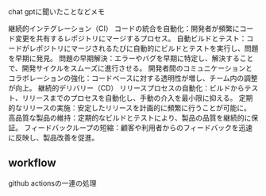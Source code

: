 chat gptに聞いたことなどメモ

継続的インテグレーション（CI）
コードの統合を自動化：開発者が頻繁にコード変更を共有するレポジトリにマージするプロセス。
自動ビルドとテスト：コードがレポジトリにマージされるたびに自動的にビルドとテストを実行し、問題を早期に発見。
問題の早期解決：エラーやバグを早期に特定し、解決することで、開発サイクルをスムーズに進行させる。
開発者間のコミュニケーションとコラボレーションの強化：コードベースに対する透明性が増し、チーム内の調整が向上。
継続的デリバリー（CD）
リリースプロセスの自動化：ビルドからテスト、リリースまでのプロセスを自動化し、手動の介入を最小限に抑える。
定期的なリリースの実施：安定したリリースを計画的に頻繁に行うことが可能に。
高品質な製品の維持：定期的なビルドとテストにより、製品の品質を継続的に保証。
フィードバックループの短縮：顧客や利用者からのフィードバックを迅速に反映し、製品改善を促進。

## workflow

github actionsの一連の処理
